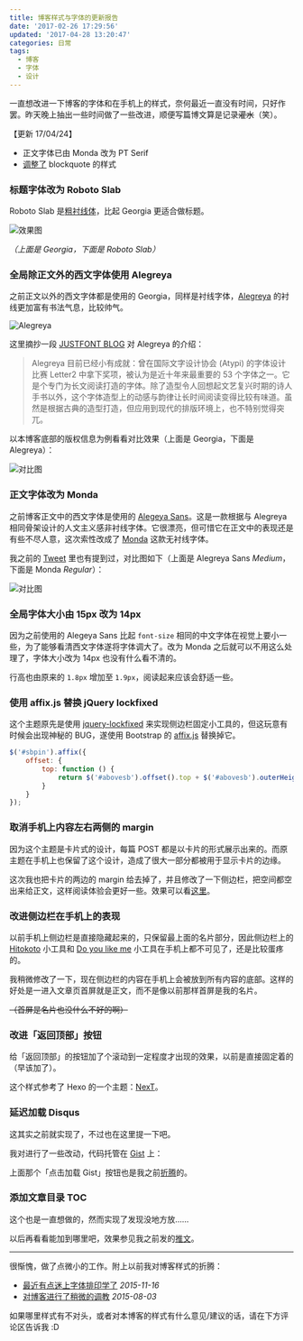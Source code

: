 ```yaml
---
title: 博客样式与字体的更新报告
date: '2017-02-26 17:29:56'
updated: '2017-04-28 13:20:47'
categories: 日常
tags:
  - 博客
  - 字体
  - 设计
---
```


一直想改进一下博客的字体和在手机上的样式，奈何最近一直没有时间，只好作罢。昨天晚上抽出一些时间做了一些改进，顺便写篇博文算是记录~~灌水~~（笑）。

<!--more-->

【更新 17/04/24】

- 正文字体已由 Monda 改为 PT Serif
- [调整了](https://twitter.com/printempw/status/856456764803301376) blockquote 的样式

### 标题字体改为 Roboto Slab

Roboto Slab 是[粗衬线体](https://zh.wikipedia.org/wiki/%E7%B2%97%E8%A1%AC%E7%BA%BF%E4%BD%93)，比起 Georgia 更适合做标题。

![效果图](https://ooo.0o0.ooo/2017/02/26/58b29e66b01d7.png)

*（上面是 Georgia，下面是 Roboto Slab）*

### 全局除正文外的西文字体使用 Alegreya

之前正文以外的西文字体都是使用的 Georgia，同样是衬线字体，[Alegreya](https://fonts.google.com/specimen/Alegreya) 的衬线更加富有书法气息，比较帅气。

![Alegreya](https://ooo.0o0.ooo/2017/02/26/58b29a1894a08.png)

这里摘抄一段 [JUSTFONT BLOG](http://blog.justfont.com/2014/06/google-fonts-1/) 对 Alegreya 的介绍：

> Alegreya 目前已经小有成就：曾在国际文字设计协会 (Atypi) 的字体设计比赛 Letter2 中拿下奖项，被认为是近十年来最重要的 53 个字体之一。它是个专门为长文阅读打造的字体。除了造型令人回想起文艺复兴时期的诗人手书以外，这个字体造型上的动感与韵律让长时间阅读变得比较有味道。虽然是根据古典的造型打造，但应用到现代的排版环境上，也不特别觉得突兀。

以本博客底部的版权信息为例看看对比效果（上面是 Georgia，下面是 Alegreya）：

![对比图](https://ooo.0o0.ooo/2017/02/26/58b2839230fd0.png)

### 正文字体改为 Monda

之前博客正文中的西文字体是使用的 [Alegeya Sans](https://fonts.google.com/specimen/Alegreya+Sans)。这是一款根据与 Alegreya 相同骨架设计的人文主义感非衬线字体。它很漂亮，但可惜它在正文中的表现还是有些不尽人意，这次索性改成了 [Monda](https://fonts.google.com/specimen/Monda) 这款无衬线字体。

我之前的 [Tweet](https://twitter.com/printempw/status/835472326221127683) 里也有提到过，对比图如下（上面是 Alegreya Sans *Medium*，下面是 Monda *Regular*）：

![对比图](https://img.blessing.studio/images/2017/02/26/QQ20170226164005.png)

### 全局字体大小由 15px 改为 14px

因为之前使用的 Alegeya Sans 比起 `font-size` 相同的中文字体在视觉上要小一些，为了能够看清西文字体遂将字体调大了。改为 Monda 之后就可以不用这么处理了，字体大小改为 14px 也没有什么看不清的。

行高也由原来的 `1.8px` 增加至 `1.9px`，阅读起来应该会舒适一些。

### 使用 affix.js 替换 jQuery lockfixed

这个主题原先是使用 [jquery-lockfixed](https://github.com/ymschaap/jquery-lockfixed) 来实现侧边栏固定小工具的，但这玩意有时候会出现神秘的 BUG，遂使用 Bootstrap 的 [affix.js](http://getbootstrap.com/javascript/#affix) 替换掉它。

```js
$('#sbpin').affix({
    offset: {
        top: function () {
            return $('#abovesb').offset().top + $('#abovesb').outerHeight()
        }
    }
});
```

### 取消手机上内容左右两侧的 margin

因为这个主题是卡片式的设计，每篇 POST 都是以卡片的形式展示出来的。而原主题在手机上也保留了这个设计，造成了很大一部分都被用于显示卡片的边缘。

这次我也把卡片的两边的 margin 给去掉了，并且修改了一下侧边栏，把空间都空出来给正文，这样阅读体验会更好一些。效果可以看[这里](https://twitter.com/printempw/status/833219482554245121)。

### 改进侧边栏在手机上的表现

以前手机上侧边栏是直接隐藏起来的，只保留最上面的名片部分，因此侧边栏上的 [Hitokoto](https://blessing.studio/a-hitokoto-crawler/) 小工具和 [Do you like me](https://blessing.studio/do-you-like-me-mysqli-version/) 小工具在手机上都不可见了，还是比较蛋疼的。

我稍微修改了一下，现在侧边栏的内容在手机上会被放到所有内容的底部。这样的好处是一进入文章页首屏就是正文，而不是像以前那样首屏是我的名片。

~~（首屏是名片也没什么不好的啊）~~

### 改进「返回顶部」按钮

给「返回顶部」的按钮加了个滚动到一定程度才出现的效果，以前是直接固定着的（早该加了）。

这个样式参考了 Hexo 的一个主题：[NexT](https://github.com/iissnan/hexo-theme-next/blob/master/source/js/src/post-details.js)。

### 延迟加载 Disqus

这其实之前就实现了，不过也在这里提一下吧。

我对进行了一些改动，代码托管在 [Gist](https://gist.github.com/printempw/e31ae00ddbadf1b0237c56a36e7ee6b1) 上：

<script src="https://gist.github.com/printempw/e31ae00ddbadf1b0237c56a36e7ee6b1.js"></script>

上面那个「点击加载 Gist」按钮也是我之前[折腾](https://blessing.studio/how-to-load-gist-dynamically-via-clicking-button/)的。

### 添加文章目录 TOC

这个也是一直想做的，然而实现了发现没地方放……

以后再看看能加到哪里吧，效果参见我之前发的[推文](https://twitter.com/printempw/status/833210925255516160)。

----------

很惭愧，做了点微小的工作。附上以前我对博客样式的折腾：

- [最近有点迷上字体排印学了](https://blessing.studio/wow-typography/) *2015-11-16*
- [对博客进行了稍微的调教](https://blessing.studio/adjust-blog/) *2015-08-03*

如果哪里样式有不对头，或者对本博客的样式有什么意见/建议的话，请在下方评论区告诉我 :D
